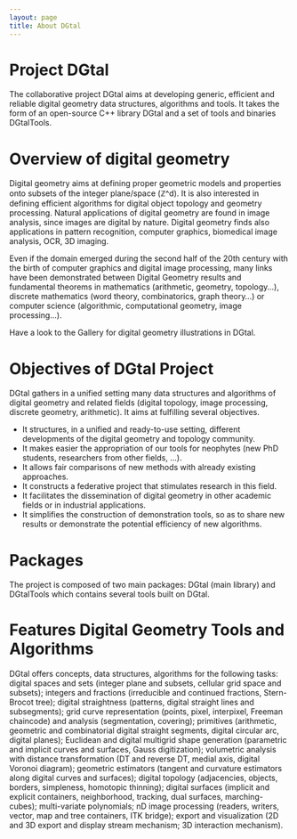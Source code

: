 ```yaml
---
layout: page
title: About DGtal
---
```


# Project DGtal

The collaborative project DGtal aims at developing generic, efficient and reliable digital geometry data structures, algorithms and tools. It takes the form of an open-source C++ library DGtal and a set of tools and binaries DGtalTools.

# Overview of digital geometry

Digital geometry aims at defining proper geometric models and properties onto subsets of the integer plane/space (ℤ^d). It is also interested in defining efficient algorithms for digital object topology and geometry processing. Natural applications of digital geometry are found in image analysis, since images are digital by nature. Digital geometry finds also applications in pattern recognition, computer graphics, biomedical  image analysis, OCR, 3D imaging.

Even if the domain emerged during the second half of the 20th century with the birth of computer graphics and digital image processing, many links have been demonstrated between Digital Geometry results and fundamental theorems in mathematics (arithmetic, geometry, topology…), discrete mathematics (word theory, combinatorics, graph theory…) or computer science (algorithmic, computational geometry, image processing…).

Have a look to the Gallery for digital geometry illustrations in DGtal.

# Objectives of DGtal Project

DGtal gathers in a unified setting many data structures and algorithms of digital geometry and related fields (digital topology, image processing, discrete geometry, arithmetic). It aims at fulfilling several objectives.

* It structures, in a unified and ready-to-use setting, different developments of the digital geometry and topology community.
* It makes easier the appropriation of our tools for neophytes (new PhD students, researchers from other fields, …).
* It allows fair comparisons of new methods with already existing approaches.
* It constructs a federative project that stimulates research in this field.
* It facilitates the dissemination of digital geometry in other academic fields or in industrial applications.
* It simplifies the construction of demonstration tools, so as to share new results or demonstrate the potential efficiency of new algorithms.

# Packages

The project is composed of two main packages: DGtal (main library) and DGtalTools which contains several tools built on DGtal.

# Features Digital Geometry Tools and Algorithms

DGtal offers concepts, data structures, algorithms for the following tasks: digital spaces and sets (integer plane and subsets, cellular grid space and subsets); integers and fractions (irreducible and continued fractions, Stern-Brocot tree); digital straightness (patterns, digital straight lines and subsegments); grid curve representation (points, pixel, interpixel, Freeman chaincode) and analysis (segmentation, covering); primitives (arithmetic, geometric and combinatorial digital straight segments, digital circular arc, digital planes); Euclidean and digital multigrid shape generation (parametric and implicit curves and surfaces, Gauss digitization); volumetric analysis with distance transformation (DT and reverse DT, medial axis, digital Voronoi diagram); geometric estimators (tangent and curvature estimators along digital curves and surfaces); digital topology (adjacencies, objects, borders, simpleness, homotopic thinning); digital surfaces (implicit and explicit containers, neighborhood, tracking, dual surfaces, marching-cubes); multi-variate polynomials; nD image processing (readers, writers, vector, map and tree containers, ITK bridge); export and visualization (2D and 3D export and display stream mechanism; 3D interaction mechanism).
